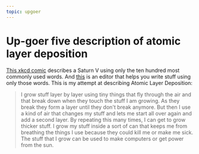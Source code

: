```yaml
---
topic: upgoer
---
```


# Up-goer five description of atomic layer deposition

[This xkcd comic](http://xkcd.com/1133/) describes a Saturn V using only
the ten hundred most commonly used words. And
[this](http://splasho.com/upgoer5/) is an editor that helps you
write stuff using only those words. This is my attempt at describing
Atomic Layer Deposition:

> I grow stuff layer by layer using tiny things that fly through the air
> and that break down when they touch the stuff I am growing. As they
> break they form a layer until they don't break anymore. But then I use
> a kind of air that changes my stuff and lets me start all over again
> and add a second layer. By repeating this many times, I can get to
> grow thicker stuff. I grow my stuff inside a sort of can that keeps me
> from breathing the things I use because they could kill me or make me
> sick. The stuff that I grow can be used to make computers or get power
> from the sun.
